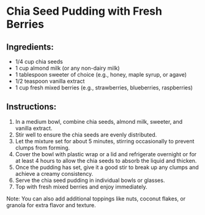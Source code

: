 # Chia Seed Pudding with Fresh Berries

## Ingredients:
- 1/4 cup chia seeds
- 1 cup almond milk (or any non-dairy milk)
- 1 tablespoon sweeter of choice (e.g., honey, maple syrup, or agave)
- 1/2 teaspoon vanilla extract
- 1 cup fresh mixed berries (e.g., strawberries, blueberries, raspberries)

## Instructions:
1. In a medium bowl, combine chia seeds, almond milk, sweeter, and vanilla extract.
2. Stir well to ensure the chia seeds are evenly distributed.
3. Let the mixture set for about 5 minutes, stirring occasionally to prevent clumps from forming.
4. Cover the bowl with plastic wrap or a lid and refrigerate overnight or for at least 4 hours to allow the chia seeds to absorb the liquid and thicken.
5. Once the pudding has set, give it a good stir to break up any clumps and achieve a creamy consistency.
6. Serve the chia seed pudding in individual bowls or glasses.
7. Top with fresh mixed berries and enjoy immediately.

Note: You can also add additional toppings like nuts, coconut flakes, or granola for extra flavor and texture.